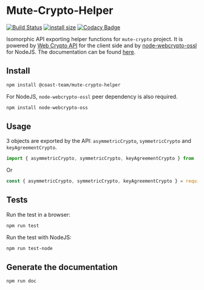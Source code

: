 # Mute-Crypto-Helper

[![Build Status](https://travis-ci.org/coast-team/mute-crypto-helper.svg?branch=master)](https://travis-ci.org/coast-team/mute-crypto-helper)
[![install size](https://packagephobia.now.sh/badge?p=@coast-team/mute-crypto-helper@1.0.0-beta.0)](https://packagephobia.now.sh/result?p=@coast-team/mute-crypto-helper@1.0.0-beta.0)
[![Codacy Badge](https://api.codacy.com/project/badge/Coverage/aa90039fe1c548e8af630adece29c558)](https://www.codacy.com/app/kalitine/mute-crypto-helper?utm_source=github.com&utm_medium=referral&utm_content=coast-team/mute-crypto-helper&utm_campaign=Badge_Coverage)

Isomorphic API exporting helper functions for `mute-crypto` project. It is powered by [Web Crypto API][1] for the client side and by [node-webcrypto-ossl][3] for NodeJS. The documentation can be found [here][2].

## Install

```sh
npm install @coast-team/mute-crypto-helper
```

For NodeJS, `node-webcrypto-ossl` peer dependency is also required.

```sh
npm install node-webcrypto-oss
```

## Usage

3 objects are exported by the API: `asymmetricCrypto`, `symmetricCrypto` and `keyAgreementCrypto`.

```javascript
import { asymmetricCrypto, symmetricCrypto, keyAgreementCrypto } from '@coast-team/mute-crypto-helper'
```

Or

```javascript
const { asymmetricCrypto, symmetricCrypto, keyAgreementCrypto } = require('@coast-team/mute-crypto-helper')
```

## Tests

Run the test in a browser:

```sh
npm run test
```

Run the test with NodeJS:

```sh
npm run test-node
```

## Generate the documentation

```sh
npm run doc
```

[1]: https://developer.mozilla.org/en-US/docs/Web/API/Web_Crypto_API
[2]: https://coast-team.github.io/mute-crypto-helper/
[3]: https://github.com/PeculiarVentures/node-webcrypto-ossl
